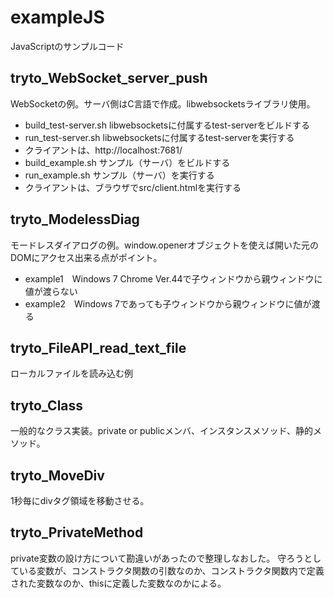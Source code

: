 # exampleJS
JavaScriptのサンプルコード


## tryto_WebSocket_server_push

WebSocketの例。サーバ側はC言語で作成。libwebsocketsライブラリ使用。

* build_test-server.sh    libwebsocketsに付属するtest-serverをビルドする
* run_test-server.sh      libwebsocketsに付属するtest-serverを実行する
* クライアントは、http://localhost:7681/
* build_example.sh        サンプル（サーバ）をビルドする
* run_example.sh          サンプル（サーバ）を実行する
* クライアントは、ブラウザでsrc/client.htmlを実行する

## tryto_ModelessDiag

モードレスダイアログの例。window.openerオブジェクトを使えば開いた元のDOMにアクセス出来る点がポイント。

* example1　Windows 7 Chrome Ver.44で子ウィンドウから親ウィンドウに値が渡らない
* example2　Windows 7であっても子ウィンドウから親ウィンドウに値が渡る

## tryto_FileAPI_read_text_file

ローカルファイルを読み込む例

## tryto_Class

一般的なクラス実装。private or publicメンバ、インスタンスメソッド、静的メソッド。

## tryto_MoveDiv

1秒毎にdivタグ領域を移動させる。

## tryto_PrivateMethod

private変数の設け方について勘違いがあったので整理しなおした。
守ろうとしている変数が、コンストラクタ関数の引数なのか、コンストラクタ関数内で定義された変数なのか、thisに定義した変数なのかによる。
